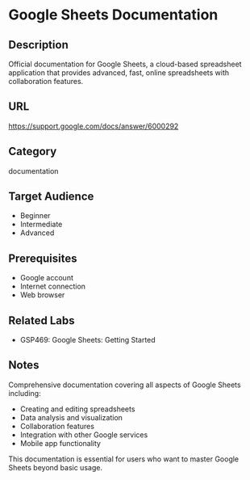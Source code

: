 # Google Sheets Documentation

## Description
Official documentation for Google Sheets, a cloud-based spreadsheet application that provides advanced, fast, online spreadsheets with collaboration features.

## URL
https://support.google.com/docs/answer/6000292

## Category
documentation

## Target Audience
- Beginner
- Intermediate
- Advanced

## Prerequisites
- Google account
- Internet connection
- Web browser

## Related Labs
- GSP469: Google Sheets: Getting Started

## Notes
Comprehensive documentation covering all aspects of Google Sheets including:
- Creating and editing spreadsheets
- Data analysis and visualization
- Collaboration features
- Integration with other Google services
- Mobile app functionality

This documentation is essential for users who want to master Google Sheets beyond basic usage.
